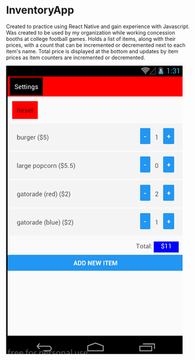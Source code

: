 # InventoryApp
Created to practice using React Native and gain experience with Javascript.
Was created to be used by my organization while working concession booths at college football games.
Holds a list of items, along with their prices, with a count that can be incremented or decremented next to each item's name. 
Total price is displayed at the bottom and updates by item prices as item counters are incremented or decremented.

![alt text](https://github.com/jedrojas/InventoryApp/blob/master/Example.png)
